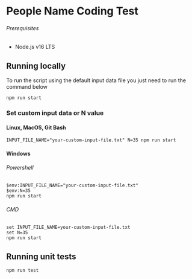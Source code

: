 # People Name Coding Test

###### Prerequisites
- Node.js v16 LTS

## Running locally
To run the script using the default input data file you just need to run the command below

`npm run start`

### Set custom input data or N value

#### Linux, MacOS, Git Bash 

`INPUT_FILE_NAME="your-custom-input-file.txt" N=35 npm run start`

#### Windows 

###### Powershell
```
$env:INPUT_FILE_NAME="your-custom-input-file.txt"
$env:N=35
npm run start
```

###### CMD
```
set INPUT_FILE_NAME=your-custom-input-file.txt
set N=35
npm run start
```

## Running unit tests

`npm run test`